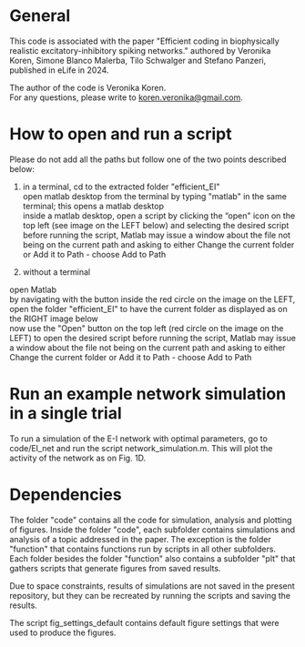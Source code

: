 # General
This code is associated with the paper "Efficient coding in biophysically realistic excitatory-inhibitory spiking networks." authored by Veronika Koren, Simone Blanco Malerba, Tilo Schwalger and Stefano Panzeri, published in eLife in 2024.

The author of the code is Veronika Koren.  
For any questions, please write to koren.veronika@gmail.com.

# How to open and run a script
Please do not add all the paths but follow one of the two points described below:

1) in a terminal, cd to the extracted folder "efficient_EI"  
open matlab desktop from the terminal by typing "matlab" in the same terminal; this opens a matlab desktop  
inside a matlab desktop, open a script by clicking the “open" icon on the top left (see image on the LEFT below) and selecting the desired script  
before running the script, Matlab may issue a window about the file not being on the current path and asking to either Change the current folder or Add it to Path - choose Add to Path

2) without a terminal

open Matlab  
by navigating with the button inside the red circle on the image on the LEFT, open the folder "efficient_EI" to have the current folder as displayed as on the RIGHT image below  
now use the "Open" button on the top left (red circle on the image on the LEFT) to open the desired script
before running the script, Matlab may issue a window about the file not being on the current path and asking to either Change the current folder or Add it to Path - choose Add to Path

# Run an example network simulation in a single trial

To run a simulation of the E-I network with optimal parameters, go to code/EI_net and run the script network_simulation.m. This will plot the activity of the network as on Fig. 1D.

# Dependencies

The folder "code" contains all the code for simulation, analysis and plotting of figures. Inside the folder "code", each subfolder contains simulations and analysis of a topic addressed in the paper. The exception is the folder "function" that contains functions run by scripts in all other subfolders. Each folder besides the folder "function" also contains a subfolder "plt" that gathers scripts that generate figures from saved results.

Due to space constraints, results of simulations are not saved in the present repository, but they can be recreated by running the scripts and saving the results.

The script fig_settings_default contains default figure settings that were used to produce the figures.

